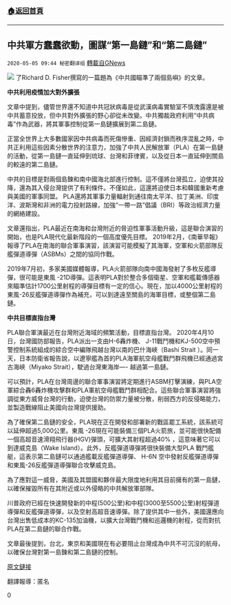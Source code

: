###  [:house:返回首頁](https://github.com/ourhimalayas/txt)
---

## 中共軍方蠢蠢欲動，圖謀“第一島鏈”和“第二島鏈”
`2020-05-05 09:44 秘密翻译组` [轉載自GNews](https://gnews.org/zh-hant/194536/)

![](https://s3.amazonaws.com/gnews-media-offload/wp-content/uploads/2020/05/05071643/Picture-1-48.png)
了Richard D. Fisher撰寫的一篇題為《中共國瞄準了兩個島嶼》的文章。

**中共利用疫情加大對外擴張**

文章中提到，儘管世界還不知道中共冠狀病毒是從武漢病毒實驗室不慎洩露還是被中共蓄意投放，但中共對外擴張的野心卻從未改變。中共獨裁政府利用“中共病毒”作為武器，將其軍事控制從第一島鏈擴展到第二島鏈。

正當全世界上大多數國家因中共病毒而死傷慘重、因經濟封鎖而秩序混亂之時，中共正利用這些因素分散世界的注意力，加強了中共人民解放軍（PLA）在第一島鏈的活動，從第一島鏈一直延伸到琉球、台灣和菲律賓，以及從日本一直延伸到關島的較遠的第二島鏈。

中共的目標是對兩個島鍊和南中國海北部進行控制。這不僅將台灣孤立，迫使其投降，還為其入侵台灣提供了有利條件。不僅如此，這還將迫使日本和韓國重新考慮與美國的軍事同盟。 PLA還將其軍事力量輻射到通往南太平洋、拉丁美洲、印度洋、波斯灣和非洲的電力投射路線，加強“一帶一路”倡議（BRI）等政治經濟力量的網絡建設。

文章還指出，PLA最近在南海和台灣附近的脅迫性軍事活動升級，這是聯合演習的開始，也是PLA現代化最新階段的一個高度優先目標。 2019年2月，《南華早報》報導了PLA在南海的聯合軍事演習，該演習可能模擬了其海軍，空軍和火箭部隊反艦彈道導彈（ASBMs）之間的協同作戰。

2019年7月初，多家美國媒體報導，PLA火箭部隊向南中國海發射了多枚反艦導彈，很可能是東風 -21D導彈。這表明PLA對於整合多個衛星、空軍和艦載傳感器來瞄準估計1700公里射程的導彈目標有一定的信心。現在，加以4000公里射程的東風-26反艦彈道導彈作為補充，可以到達遠至關島的海軍目標，或整個第二島鏈。

**中共目標直指台灣**

PLA聯合軍演最近在台灣附近海域的頻繁活動，目標直指台灣。 2020年4月10日，台灣國防部報告，PLA派出一支由H-6轟炸機、 J-11戰鬥機和KJ-500空中預警控制系統組成的綜合空中編隊飛越台灣以南的巴什海峽（Bashi Strait ）。同一天，日本防衛省報告說，以遼寧艦為首的PLA海軍航空母艦戰鬥群飛機已經通過宮古海峽（Miyako Strait），駛過台灣東海岸—- 越過第一島鏈。

可以預計，PLA在台灣周邊的聯合軍事演習將定期進行ASBM打擊演練，與PLA空軍綜合轟6轟炸機攻擊群和PLA軍航空母艦戰鬥群相配合。這些聯合軍事演習將強調從東方威脅台灣的行動，迫使台灣的防禦力量被分散，削弱西方的反侵略能力，並製造戰線阻止美國向台灣提供援助。

為了確保第二島鏈的安全，PLA現在正在開發和部署新的戰區罷工系統，該系統可以延伸超過5,000公里。東風 -26現在可能裝備三個PLA火箭旅，並可能很快配備一個高超音速滑翔飛行器(HGV)彈頭，可擴大其射程超過40% ，這意味著它可以到達威克島（Wake Island）。此外，反艦彈道導彈將很快裝備大型PLA 戰鬥艦艇，這表示第二島鏈可以通過艦載反艦彈道導彈、 H-6N 空中發射反艦彈道導彈和東風-26反艦彈道導彈聯合攻擊威克島。

為了應對這一威脅，美國及其盟國和夥伴最大限度地利用其目前擁有的第一島鏈，以確保摧毀所有在其附近或以外侵略的中共解放軍部隊。

川普政府已經在快速開發新的中程(500公里)和中程(3000至5500公里)射程彈道導彈和反艦彈道導彈，以及空射高超音速導彈。除了提供其中一些外，美國還應向台灣出售低成本的KC-135加油機，以擴大台灣戰鬥機和巡邏機的射程，從而對抗PLA在第二島鏈的聯合作戰。

文章最後提到，台北，東京和美國現在有必要阻止台灣成為中共不可沉沒的航母，以確保台灣對第一島鍊和第二島鏈的控制。

[原文鏈接](https://www.taipeitimes.com/News/editorials/archives/2020/05/04/2003735767)

翻譯報導：匿名

0
